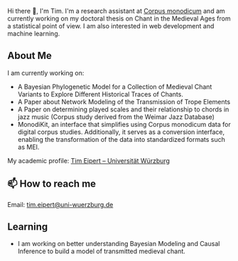 
Hi there 👋, I'm Tim. I'm a research assistant at [Corpus monodicum](https://corpus-monodicum.de) and am currently working on my doctoral thesis on Chant in the Medieval Ages from a statistical point of view. I am also interested in web development and machine learning.

## About Me
I am currently working on:

* A Bayesian Phylogenetic Model for a Collection of Medieval Chant Variants to Explore Different Historical Traces of Chants.
* A Paper about Network Modeling of the Transmission of Trope Elements 
* A Paper on determining played scales and their relationship to chords in jazz music (Corpus study derived from the Weimar Jazz Database) 
* MonodiKit, an interface that simplifies using Corpus monodicum data for digital corpus studies. Additionally, it serves as a conversion interface, enabling the transformation of the data into standardized formats such as MEI.

My academic profile: [Tim Eipert – Universität Würzburg](https://www.musikwissenschaft.uni-wuerzburg.de/team/eipert-tim-ma/)

## 📫 How to reach me 
Email: tim.eipert@uni-wuerzburg.de
  

## Learning
* I am working on better understanding Bayesian Modeling and Causal Inference to build a model of transmitted medieval chant. 
